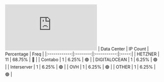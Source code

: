 ![Diagramm](https://github.com/obajay/StateSync-snapshots/blob/main/Projects/OKP4/1/README.md)
| Data Center | IP Count | Percentage | Freq |
|:------------:|:--------:|:-----------:|:-----:|
| HETZNER | 11 | 68.75% | 🔴 |
| Contabo | 1 | 6.25% | 🟢 |
| DIGITALOCEAN | 1 | 6.25% | 🟢 |
| Interserver | 1 | 6.25% | 🟢 |
| OVH | 1 | 6.25% | 🟢 |
| OTHER | 1 | 6.25% | 🟢 |